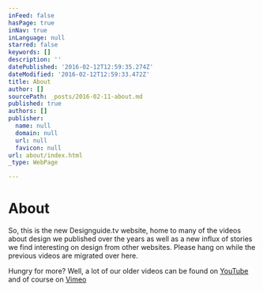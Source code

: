 ```yaml
---
inFeed: false
hasPage: true
inNav: true
inLanguage: null
starred: false
keywords: []
description: ''
datePublished: '2016-02-12T12:59:35.274Z'
dateModified: '2016-02-12T12:59:33.472Z'
title: About
author: []
sourcePath: _posts/2016-02-11-about.md
published: true
authors: []
publisher:
  name: null
  domain: null
  url: null
  favicon: null
url: about/index.html
_type: WebPage

---
```

# About

So, this is the new Designguide.tv website, home to many of the videos about design we published over the years as well as a new influx of stories we find interesting on design from other websites. Please hang on while the previous videos are migrated over here. 

Hungry for more? Well, a lot of our older videos can be found on [YouTube][0] and of course on [Vimeo][1]

[0]: https://www.youtube.com/user/mranderson02005/videos
[1]: https://vimeo.com/ydn/videos